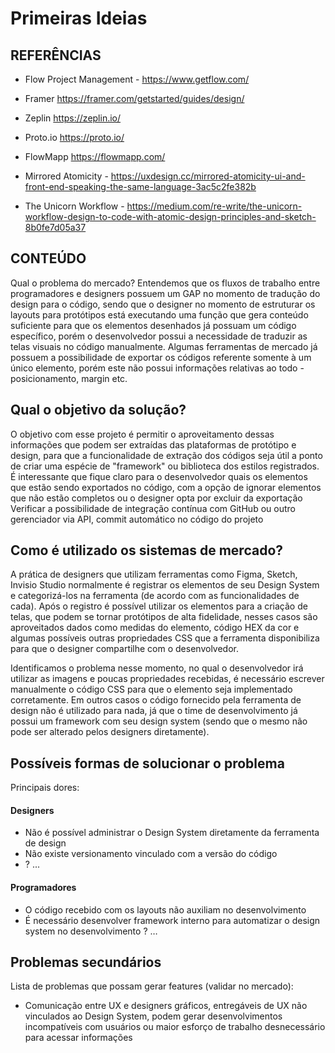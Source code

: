 # Primeiras Ideias

## REFERÊNCIAS
- Flow Project Management - https://www.getflow.com/
- Framer https://framer.com/getstarted/guides/design/
- Zeplin https://zeplin.io/
- Proto.io https://proto.io/
- FlowMapp https://flowmapp.com/

- Mirrored Atomicity - https://uxdesign.cc/mirrored-atomicity-ui-and-front-end-speaking-the-same-language-3ac5c2fe382b
- The Unicorn Workflow - https://medium.com/re-write/the-unicorn-workflow-design-to-code-with-atomic-design-principles-and-sketch-8b0fe7d05a37

## CONTEÚDO
Qual o problema do mercado?
Entendemos que os fluxos de trabalho entre programadores e designers possuem um GAP no momento de tradução do design para o código, sendo que o designer no momento de estruturar os layouts para protótipos está executando uma função que gera conteúdo suficiente para que os elementos desenhados já possuam um código específico, porém o desenvolvedor possui a necessidade de traduzir as telas visuais no código manualmente. Algumas ferramentas de mercado já possuem a possibilidade de exportar os códigos referente somente à um único elemento, porém este não possui informações relativas ao todo - posicionamento, margin etc.

## Qual o objetivo da solução?
O objetivo com esse projeto é permitir o aproveitamento dessas informações que podem ser extraídas das plataformas de protótipo e design, para que a funcionalidade de extração dos códigos seja útil a ponto de criar uma espécie de "framework" ou biblioteca dos estilos registrados.
É interessante que fique claro para o desenvolvedor quais os elementos que estão sendo exportados no código, com a opção de ignorar elementos que não estão completos ou o designer opta por excluir da exportação
Verificar a possibilidade de integração contínua com GitHub ou outro gerenciador via API, commit automático no código do projeto

## Como é utilizado os sistemas de mercado?
A prática de designers que utilizam ferramentas como Figma, Sketch, Invisio Studio normalmente é registrar os elementos de seu Design System e categorizá-los na ferramenta (de acordo com as funcionalidades de cada). Após o registro é possível utilizar os elementos para a criação de telas, que podem se tornar protótipos de alta fidelidade, nesses casos são aproveitados dados como medidas do elemento, código HEX da cor e algumas possíveis outras propriedades CSS que a ferramenta disponibiliza para que o designer compartilhe com o desenvolvedor.

Identificamos o problema nesse momento, no qual o desenvolvedor irá utilizar as imagens e poucas propriedades recebidas, é necessário escrever manualmente o código CSS para que o elemento seja implementado corretamente. Em outros casos o código fornecido pela ferramenta de design não é utilizado para nada, já que o time de desenvolvimento já possui um framework com seu design system (sendo que o mesmo não pode ser alterado pelos designers diretamente).

## Possíveis formas de solucionar o problema
Principais dores:

#### Designers 
- Não é possível administrar o Design System diretamente da ferramenta de design
- Não existe versionamento vinculado com a versão do código
- ? ...

#### Programadores
- O código recebido com os layouts não auxiliam no desenvolvimento
- É necessário desenvolver framework interno para automatizar o design system no desenvolvimento
? …

## Problemas secundários
Lista de problemas que possam gerar features (validar no mercado):
- Comunicação entre UX e designers gráficos, entregáveis de UX não vinculados ao Design System, podem gerar desenvolvimentos incompatíveis com usuários ou maior esforço de trabalho desnecessário para acessar informações

